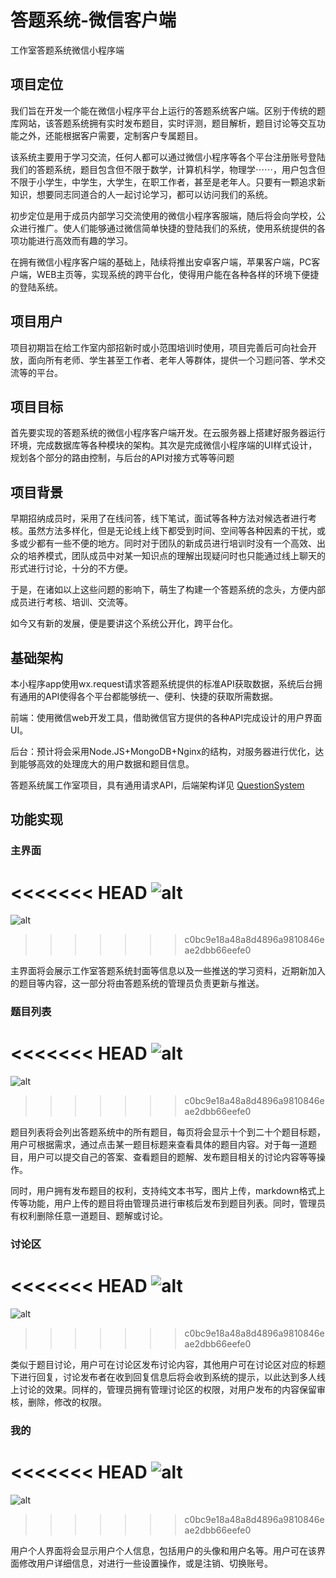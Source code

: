 # 答题系统-微信客户端

工作室答题系统微信小程序端

## 项目定位

我们旨在开发一个能在微信小程序平台上运行的答题系统客户端。区别于传统的题库网站，该答题系统拥有实时发布题目，实时评测，题目解析，题目讨论等交互功能之外，还能根据客户需要，定制客户专属题目。

该系统主要用于学习交流，任何人都可以通过微信小程序等各个平台注册账号登陆我们的答题系统，题目包含但不限于数学，计算机科学，物理学⋯⋯，用户包含但不限于小学生，中学生，大学生，在职工作者，甚至是老年人。只要有一颗追求新知识，想要同志同道合的人一起讨论学习，都可以访问我们的系统。

初步定位是用于成员内部学习交流使用的微信小程序客服端，随后将会向学校，公众进行推广。使人们能够通过微信简单快捷的登陆我们的系统，使用系统提供的各项功能进行高效而有趣的学习。

在拥有微信小程序客户端的基础上，陆续将推出安卓客户端，苹果客户端，PC客户端，WEB主页等，实现系统的跨平台化，使得用户能在各种各样的环境下便捷的登陆系统。

## 项目用户

项目初期旨在给工作室内部招新时或小范围培训时使用，项目完善后可向社会开放，面向所有老师、学生甚至工作者、老年人等群体，提供一个习题问答、学术交流等的平台。

## 项目目标

首先要实现的答题系统的微信小程序客户端开发。在云服务器上搭建好服务器运行环境，完成数据库等各种模块的架构。其次是完成微信小程序端的UI样式设计，规划各个部分的路由控制，与后台的API对接方式等等问题

## 项目背景

早期招纳成员时，采用了在线问答，线下笔试，面试等各种方法对候选者进行考核。虽然方法多样化，但是无论线上线下都受到时间、空间等各种因素的干扰，或多或少都有一些不便的地方。同时对于团队的新成员进行培训时没有一个高效、出众的培养模式，团队成员中对某一知识点的理解出现疑问时也只能通过线上聊天的形式进行讨论，十分的不方便。

于是，在诸如以上这些问题的影响下，萌生了构建一个答题系统的念头，方便内部成员进行考核、培训、交流等。

如今又有新的发展，便是要讲这个系统公开化，跨平台化。

## 基础架构

本小程序app使用wx.request请求答题系统提供的标准API获取数据，系统后台拥有通用的API使得各个平台都能够统一、便利、快捷的获取所需数据。

前端：使用微信web开发工具，借助微信官方提供的各种API完成设计的用户界面UI。

后台：预计将会采用Node.JS+MongoDB+Nginx的结构，对服务器进行优化，达到能够高效的处理庞大的用户数据和题目信息。

答题系统属工作室项目，具有通用请求API，后端架构详见 [QuestionSystem](https://github.com/evi0s/QuestionSystem-Rebuild)

## 功能实现

### 主界面

<<<<<<< HEAD
![alt](/screenshot/1.PNG)
=======
![alt](https://wcxp1314.oss-cn-shenzhen.aliyuncs.com/wx_img/1.png)
>>>>>>> c0bc9e18a48a8d4896a9810846eae2dbb66eefe0

主界面将会展示工作室答题系统封面等信息以及一些推送的学习资料，近期新加入的题目等内容，这一部分将由答题系统的管理员负责更新与推送。

### 题目列表

<<<<<<< HEAD
![alt](/screenshot/2.PNG)
=======
![alt](https://wcxp1314.oss-cn-shenzhen.aliyuncs.com/wx_img/2.png)
>>>>>>> c0bc9e18a48a8d4896a9810846eae2dbb66eefe0

题目列表将会列出答题系统中的所有题目，每页将会显示十个到二十个题目标题，用户可根据需求，通过点击某一题目标题来查看具体的题目内容。对于每一道题目，用户可以提交自己的答案、查看题目的题解、发布题目相关的讨论内容等等操作。

同时，用户拥有发布题目的权利，支持纯文本书写，图片上传，markdown格式上传等功能，用户上传的题目将由管理员进行审核后发布到题目列表。同时，管理员有权利删除任意一道题目、题解或讨论。

### 讨论区

<<<<<<< HEAD
![alt](/screenshot/3.PNG)
=======
![alt](https://wcxp1314.oss-cn-shenzhen.aliyuncs.com/wx_img/3.png)
>>>>>>> c0bc9e18a48a8d4896a9810846eae2dbb66eefe0

类似于题目讨论，用户可在讨论区发布讨论内容，其他用户可在讨论区对应的标题下进行回复，讨论发布者在收到回复信息后将会收到系统的提示，以此达到多人线上讨论的效果。同样的，管理员拥有管理讨论区的权限，对用户发布的内容保留审核，删除，修改的权限。

### 我的

<<<<<<< HEAD
![alt](/screenshot/4.PNG)
=======
![alt](https://wcxp1314.oss-cn-shenzhen.aliyuncs.com/wx_img/4.png)
>>>>>>> c0bc9e18a48a8d4896a9810846eae2dbb66eefe0

用户个人界面将会显示用户个人信息，包括用户的头像和用户名等。用户可在该界面修改用户详细信息，对进行一些设置操作，或是注销、切换账号。
